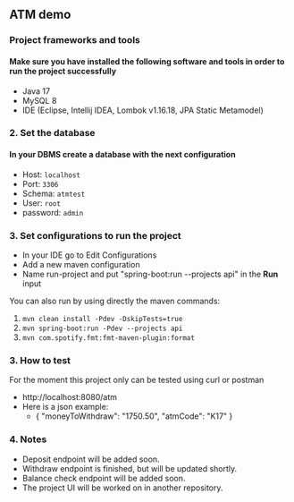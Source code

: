 ## ATM demo

### Project frameworks and tools

#### Make sure you have installed the following software and tools in order to run the project successfully

- Java 17
- MySQL 8
- IDE (Eclipse, Intellij IDEA, Lombok v1.16.18, JPA Static Metamodel)

### 2. Set the database

#### In your DBMS create a database with the next configuration

- Host: `localhost`
- Port: `3306`
- Schema: `atmtest`
- User: `root`
- password: `admin`

### 3. Set configurations to run the project

- In your IDE go to Edit Configurations
- Add a new maven configuration
- Name run-project and put "spring-boot:run --projects api" in the **Run** input

You can also run by using directly the maven commands:

1. `mvn clean install -Pdev -DskipTests=true`
2. `mvn spring-boot:run -Pdev --projects api`
3. `mvn com.spotify.fmt:fmt-maven-plugin:format`


### 3. How to test

For the moment this project only can be tested using curl or postman

- http://localhost:8080/atm 
- Here is a json example:
  - {
    "moneyToWithdraw": "1750.50",
    "atmCode": "K17"
    }

### 4. Notes

- Deposit endpoint will be added soon.
- Withdraw endpoint is finished, but will be updated shortly.
- Balance check endpoint will be added soon.
- The project UI will be worked on in another repository.
